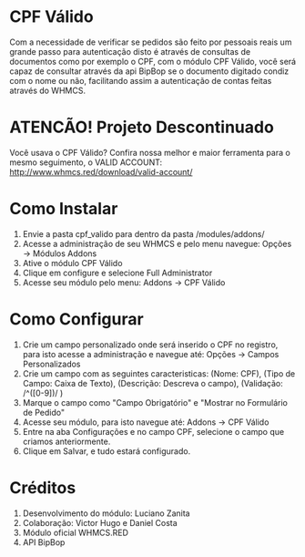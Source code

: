 # CPF Válido
Com a necessidade de verificar se pedidos são feito por pessoais reais um grande passo para autenticação disto é através de consultas de documentos como por exemplo o CPF, com o módulo CPF Válido, você será capaz de consultar através da api BipBop se o documento digitado condiz com o nome ou não, facilitando assim a autenticação de contas feitas através do WHMCS.

# ATENCÃO! Projeto Descontinuado
Você usava o CPF Válido? Confira nossa melhor e maior ferramenta para o mesmo seguimento, o VALID ACCOUNT: http://www.whmcs.red/download/valid-account/

# Como Instalar
1. Envie a pasta cpf_valido para dentro da pasta /modules/addons/
2. Acesse a administração de seu WHMCS e pelo menu navegue: Opções -> Módulos Addons
3. Ative o módulo CPF Válido
4. Clique em configure e selecione Full Administrator
5. Acesse seu módulo pelo menu: Addons -> CPF Válido

# Como Configurar
1. Crie um campo personalizado onde será inserido o CPF no registro, para isto acesse a administração e navegue até: Opções -> Campos Personalizados
2. Crie um campo com as seguintes caracteristicas: (Nome: CPF), (Tipo de Campo: Caixa de Texto), (Descrição: Descreva o campo), (Validação: /^([0-9])/ )
3. Marque o campo como "Campo Obrigatório" e "Mostrar no Formulário de Pedido"
4. Acesse seu módulo, para isto navegue até: Addons -> CPF Válido
5. Entre na aba Configurações e no campo CPF, selecione o campo que criamos anteriormente.
6. Clique em Salvar, e tudo estará configurado.

# Créditos
1. Desenvolvimento do módulo: Luciano Zanita
2. Colaboração: Victor Hugo e Daniel Costa
3. Módulo oficial WHMCS.RED
4. API BipBop
